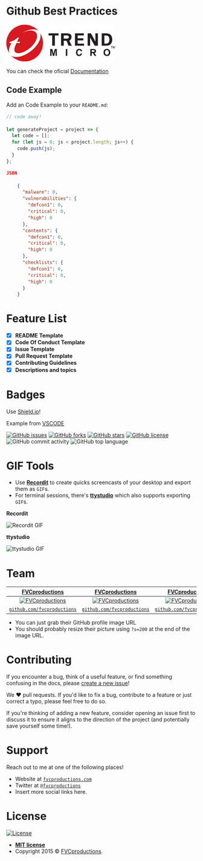 # Github Best Practices

<img src="docs/tm_logo.png">

You can check the oficial [Documentation](https://felipecosta09.github.io/Github-BPG/index.html)

## Code Example

Add an Code Example to your ```README.md```:

```javascript
// code away!

let generateProject = project => {
  let code = [];
  for (let js = 0; js < project.length; js++) {
    code.push(js);
  }
};
```

```json
JSON

    {
      "malware": 0,
      "vulnerabilities": {
        "defcon1": 0,
        "critical": 0,
        "high": 0
      },
      "contents": {
        "defcon1": 0,
        "critical": 0,
        "high": 0
      },
      "checklists": {
        "defcon1": 0,
        "critical": 0,
        "high": 0
      }
    }
```
# Feature List

- [x] **README Template**
- [x] **Code Of Conduct Template**
- [x] **Issue Template**
- [x] **Pull Request Template**
- [x] **Contributing Guidelines**
- [x] **Descriptions and topics**

# Badges

Use [Shield.io](https://shields.io/)!

Example from [VSCODE](https://github.com/microsoft/vscode)

<a href="https://github.com/microsoft/vscode/issues"><img alt="GitHub issues" src="https://img.shields.io/github/issues/microsoft/vscode"></a>
<a href="https://github.com/microsoft/vscode/network"><img alt="GitHub forks" src="https://img.shields.io/github/forks/microsoft/vscode"></a>
<a href="https://github.com/microsoft/vscode/stargazers"><img alt="GitHub stars" src="https://img.shields.io/github/stars/microsoft/vscode"></a>
<a href="https://github.com/microsoft/vscode/blob/master/LICENSE.txt"><img alt="GitHub license" src="https://img.shields.io/github/license/microsoft/vscode"></a>
<img alt="GitHub commit activity" src="https://img.shields.io/github/commit-activity/w/felipecosta09/demo-Cloud-One">
<img alt="GitHub top language" src="https://img.shields.io/github/languages/top/felipecosta09/demo-Cloud-One">



# GIF Tools

- Use <a href="http://recordit.co/" target="_blank">**Recordit**</a> to create quicks screencasts of your desktop and export them as `GIF`s.
- For terminal sessions, there's <a href="https://github.com/chjj/ttystudio" target="_blank">**ttystudio**</a> which also supports exporting `GIF`s.

**Recordit**

![Recordit GIF](http://g.recordit.co/iLN6A0vSD8.gif)

**ttystudio**

![ttystudio GIF](https://raw.githubusercontent.com/chjj/ttystudio/master/img/example.gif)


# Team

| <a href="http://fvcproductions.com" target="_blank">**FVCproductions**</a> | <a href="http://fvcproductions.com" target="_blank">**FVCproductions**</a> | <a href="http://fvcproductions.com" target="_blank">**FVCproductions**</a> |
| :---: |:---:| :---:|
| [![FVCproductions](https://avatars1.githubusercontent.com/u/4284691?v=3&s=200)](http://fvcproductions.com)    | [![FVCproductions](https://avatars1.githubusercontent.com/u/4284691?v=3&s=200)](http://fvcproductions.com) | [![FVCproductions](https://avatars1.githubusercontent.com/u/4284691?v=3&s=200)](http://fvcproductions.com)  |
| <a href="http://github.com/fvcproductions" target="_blank">`github.com/fvcproductions`</a> | <a href="http://github.com/fvcproductions" target="_blank">`github.com/fvcproductions`</a> | <a href="http://github.com/fvcproductions" target="_blank">`github.com/fvcproductions`</a> |

- You can just grab their GitHub profile image URL
- You should probably resize their picture using `?s=200` at the end of the image URL.

# Contributing

If you encounter a bug, think of a useful feature, or find something confusing
in the docs, please
[create a new issue](https://github.com/felipecosta09/github-bpg/issues/new)!

We :heart: pull requests. If you'd like to fix a bug, contribute to a feature or
just correct a typo, please feel free to do so.

If you're thinking of adding a new feature, consider opening an issue first to
discuss it to ensure it aligns to the direction of the project (and potentially
save yourself some time!).

# Support

Reach out to me at one of the following places!

- Website at <a href="http://fvcproductions.com" target="_blank">`fvcproductions.com`</a>
- Twitter at <a href="http://twitter.com/fvcproductions" target="_blank">`@fvcproductions`</a>
- Insert more social links here.

# License

[![License](http://img.shields.io/:license-mit-blue.svg?style=flat-square)](http://badges.mit-license.org)

- **[MIT license](http://opensource.org/licenses/mit-license.php)**
- Copyright 2015 © <a href="http://fvcproductions.com" target="_blank">FVCproductions</a>.
